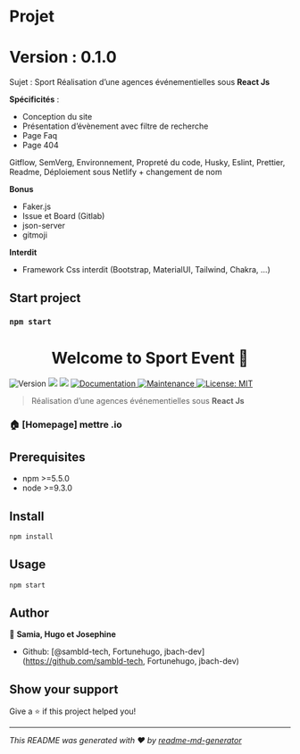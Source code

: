 # Projet

# Version : 0.1.0

Sujet : Sport
Réalisation d’une agences événementielles sous **React Js**

**Spécificités** :

- Conception du site
- Présentation d’évènement avec filtre de recherche
- Page Faq
- Page 404

Gitflow, SemVerg, Environnement, Propreté du code, Husky, Eslint, Prettier, Readme, Déploiement sous Netlify + changement de nom

**Bonus**

- Faker.js
- Issue et Board (Gitlab)
- json-server
- gitmoji

**Interdit**

- Framework Css interdit (Bootstrap, MaterialUI, Tailwind, Chakra, …)

## Start project

### `npm start`

<h1 align="center">Welcome to Sport Event 👋</h1>
<p>
  <img alt="Version" src="https://img.shields.io/badge/version-0.1.0-blue.svg?cacheSeconds=2592000" />
  <img src="https://img.shields.io/badge/npm-%3E%3D5.5.0-blue.svg" />
  <img src="https://img.shields.io/badge/node-%3E%3D9.3.0-blue.svg" />
  <a href="https://github.com/kefranabg/readme-md-generator#readme" target="_blank">
    <img alt="Documentation" src="https://img.shields.io/badge/documentation-yes-brightgreen.svg" />
  </a>
  <a href="https://github.com/kefranabg/readme-md-generator/graphs/commit-activity" target="_blank">
    <img alt="Maintenance" src="https://img.shields.io/badge/Maintained%3F-yes-green.svg" />
  </a>
  <a href="#" target="_blank">
    <img alt="License: MIT" src="https://img.shields.io/github/license/sambld-tech, Fortunehugo, jbach-dev/Sport Event" />
  </a>
</p>

> Réalisation d’une agences événementielles sous **React Js** 

### 🏠 [Homepage] mettre .io

## Prerequisites

- npm >=5.5.0
- node >=9.3.0

## Install

```sh
npm install
```

## Usage

```sh
npm start
```

## Author

👤 **Samia, Hugo et Josephine**

* Github: [@sambld-tech, Fortunehugo, jbach-dev](https://github.com/sambld-tech, Fortunehugo, jbach-dev)

## Show your support

Give a ⭐️ if this project helped you!

***
_This README was generated with ❤️ by [readme-md-generator](https://github.com/kefranabg/readme-md-generator)_